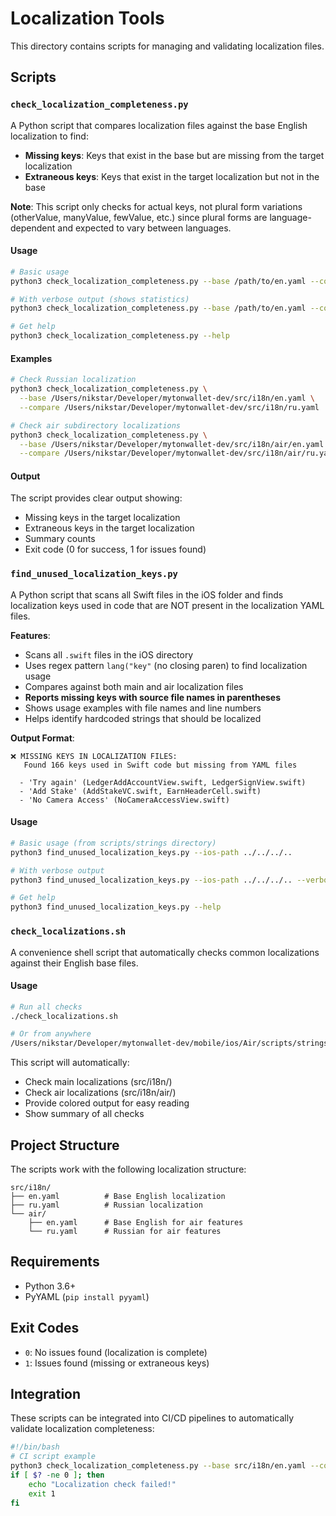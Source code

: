# Localization Tools

This directory contains scripts for managing and validating localization files.

## Scripts

### `check_localization_completeness.py`

A Python script that compares localization files against the base English localization to find:
- **Missing keys**: Keys that exist in the base but are missing from the target localization
- **Extraneous keys**: Keys that exist in the target localization but not in the base

**Note**: This script only checks for actual keys, not plural form variations (otherValue, manyValue, fewValue, etc.) since plural forms are language-dependent and expected to vary between languages.

#### Usage

```bash
# Basic usage
python3 check_localization_completeness.py --base /path/to/en.yaml --compare /path/to/ru.yaml

# With verbose output (shows statistics)
python3 check_localization_completeness.py --base /path/to/en.yaml --compare /path/to/ru.yaml --verbose

# Get help
python3 check_localization_completeness.py --help
```

#### Examples

```bash
# Check Russian localization
python3 check_localization_completeness.py \
  --base /Users/nikstar/Developer/mytonwallet-dev/src/i18n/en.yaml \
  --compare /Users/nikstar/Developer/mytonwallet-dev/src/i18n/ru.yaml

# Check air subdirectory localizations
python3 check_localization_completeness.py \
  --base /Users/nikstar/Developer/mytonwallet-dev/src/i18n/air/en.yaml \
  --compare /Users/nikstar/Developer/mytonwallet-dev/src/i18n/air/ru.yaml
```

#### Output

The script provides clear output showing:
- Missing keys in the target localization
- Extraneous keys in the target localization
- Summary counts
- Exit code (0 for success, 1 for issues found)

### `find_unused_localization_keys.py`

A Python script that scans all Swift files in the iOS folder and finds localization keys used in code that are NOT present in the localization YAML files.

**Features**:
- Scans all `.swift` files in the iOS directory
- Uses regex pattern `lang("key"` (no closing paren) to find localization usage
- Compares against both main and air localization files
- **Reports missing keys with source file names in parentheses**
- Shows usage examples with file names and line numbers
- Helps identify hardcoded strings that should be localized

**Output Format**:
```text
❌ MISSING KEYS IN LOCALIZATION FILES:
   Found 166 keys used in Swift code but missing from YAML files

  - 'Try again' (LedgerAddAccountView.swift, LedgerSignView.swift)
  - 'Add Stake' (AddStakeVC.swift, EarnHeaderCell.swift)
  - 'No Camera Access' (NoCameraAccessView.swift)
```

#### Usage

```bash
# Basic usage (from scripts/strings directory)
python3 find_unused_localization_keys.py --ios-path ../../../..

# With verbose output
python3 find_unused_localization_keys.py --ios-path ../../../.. --verbose

# Get help
python3 find_unused_localization_keys.py --help
```

### `check_localizations.sh`

A convenience shell script that automatically checks common localizations against their English base files.

#### Usage

```bash
# Run all checks
./check_localizations.sh

# Or from anywhere
/Users/nikstar/Developer/mytonwallet-dev/mobile/ios/Air/scripts/strings/check_localizations.sh
```

This script will automatically:
- Check main localizations (src/i18n/)
- Check air localizations (src/i18n/air/)
- Provide colored output for easy reading
- Show summary of all checks

## Project Structure

The scripts work with the following localization structure:

```
src/i18n/
├── en.yaml          # Base English localization
├── ru.yaml          # Russian localization
└── air/
    ├── en.yaml      # Base English for air features
    └── ru.yaml      # Russian for air features
```

## Requirements

- Python 3.6+
- PyYAML (`pip install pyyaml`)

## Exit Codes

- `0`: No issues found (localization is complete)
- `1`: Issues found (missing or extraneous keys)

## Integration

These scripts can be integrated into CI/CD pipelines to automatically validate localization completeness:

```bash
#!/bin/bash
# CI script example
python3 check_localization_completeness.py --base src/i18n/en.yaml --compare src/i18n/ru.yaml
if [ $? -ne 0 ]; then
    echo "Localization check failed!"
    exit 1
fi
```
